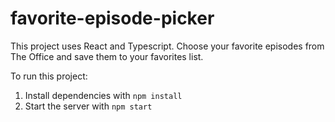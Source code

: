 # favorite-episode-picker

This project uses React and Typescript. Choose your favorite episodes from The Office and save them to your favorites list. 

To run this project:

1. Install dependencies with `npm install`
2. Start the server with `npm start`
